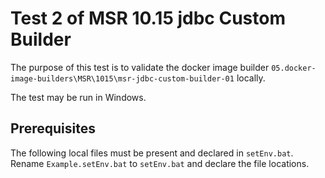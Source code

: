 # Test 2 of MSR 10.15 jdbc Custom Builder

The purpose of this test is to validate the docker image builder `05.docker-image-builders\MSR\1015\msr-jdbc-custom-builder-01` locally.

The test may be run in Windows.

## Prerequisites

The following local files must be present and declared in `setEnv.bat`. Rename `Example.setEnv.bat` to `setEnv.bat` and declare the file locations.
